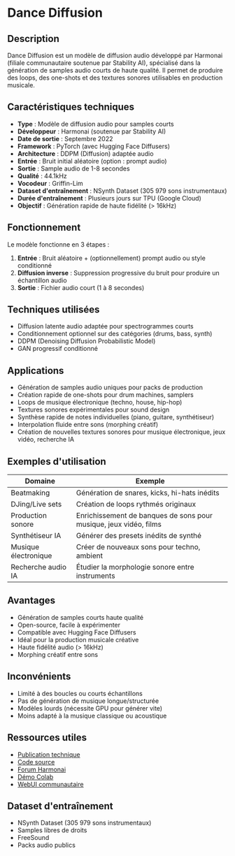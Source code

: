 # Dance Diffusion

## Description
Dance Diffusion est un modèle de diffusion audio développé par Harmonai (filiale communautaire soutenue par Stability AI), spécialisé dans la génération de samples audio courts de haute qualité. Il permet de produire des loops, des one-shots et des textures sonores utilisables en production musicale.

## Caractéristiques techniques
- **Type** : Modèle de diffusion audio pour samples courts
- **Développeur** : Harmonai (soutenue par Stability AI)
- **Date de sortie** : Septembre 2022
- **Framework** : PyTorch (avec Hugging Face Diffusers)
- **Architecture** : DDPM (Diffusion) adaptée audio
- **Entrée** : Bruit initial aléatoire (option : prompt audio)
- **Sortie** : Sample audio de 1-8 secondes
- **Qualité** : 44.1kHz
- **Vocodeur** : Griffin-Lim
- **Dataset d'entraînement** : NSynth Dataset (305 979 sons instrumentaux)
- **Durée d'entraînement** : Plusieurs jours sur TPU (Google Cloud)
- **Objectif** : Génération rapide de haute fidélité (> 16kHz)

## Fonctionnement
Le modèle fonctionne en 3 étapes :
1. **Entrée** : Bruit aléatoire + (optionnellement) prompt audio ou style conditionné
2. **Diffusion inverse** : Suppression progressive du bruit pour produire un échantillon audio
3. **Sortie** : Fichier audio court (1 à 8 secondes)

## Techniques utilisées
- Diffusion latente audio adaptée pour spectrogrammes courts
- Conditionnement optionnel sur des catégories (drums, bass, synth)
- DDPM (Denoising Diffusion Probabilistic Model)
- GAN progressif conditionné

## Applications
- Génération de samples audio uniques pour packs de production
- Création rapide de one-shots pour drum machines, samplers
- Loops de musique électronique (techno, house, hip-hop)
- Textures sonores expérimentales pour sound design
- Synthèse rapide de notes individuelles (piano, guitare, synthétiseur)
- Interpolation fluide entre sons (morphing créatif)
- Création de nouvelles textures sonores pour musique électronique, jeux vidéo, recherche IA

## Exemples d'utilisation
| Domaine | Exemple |
|---------|---------|
| Beatmaking | Génération de snares, kicks, hi-hats inédits |
| DJing/Live sets | Création de loops rythmés originaux |
| Production sonore | Enrichissement de banques de sons pour musique, jeux vidéo, films |
| Synthétiseur IA | Générer des presets inédits de synthé |
| Musique électronique | Créer de nouveaux sons pour techno, ambient |
| Recherche audio IA | Étudier la morphologie sonore entre instruments |

## Avantages
- Génération de samples courts haute qualité
- Open-source, facile à expérimenter
- Compatible avec Hugging Face Diffusers
- Idéal pour la production musicale créative
- Haute fidélité audio (> 16kHz)
- Morphing créatif entre sons

## Inconvénients
- Limité à des boucles ou courts échantillons
- Pas de génération de musique longue/structurée
- Modèles lourds (nécessite GPU pour générer vite)
- Moins adapté à la musique classique ou acoustique

## Ressources utiles
- [Publication technique](https://github.com/Harmonai-org/dance-diffusion)
- [Code source](https://github.com/Harmonai-org/dance-diffusion)
- [Forum Harmonai](https://github.com/Harmonai-org/dance-diffusion/discussions)
- [Démo Colab](https://colab.research.google.com/github/Harmonai-org/dance-diffusion/blob/main/notebooks/dance_diffusion.ipynb)
- [WebUI communautaire](https://github.com/Harmonai-org/dance-diffusion-webui)

## Dataset d'entraînement
- NSynth Dataset (305 979 sons instrumentaux)
- Samples libres de droits
- FreeSound
- Packs audio publics 
